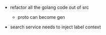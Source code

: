 - refactor all the golang code out of src
  - proto can become gen

- search service needs to inject label context